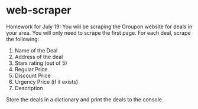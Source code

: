 # web-scraper

Homework for July 19:
You will be scraping the Groupon website for deals in your area.
You will only need to scrape the first page. For each deal, scrape the following:

1. Name of the Deal
2. Address of the deal
3. Stars rating (out of 5)
4. Regular Price
5. Discount Price
6. Urgency Price (if it exists)
7. Description

Store the deals in a dictionary and print the deals to the console.
